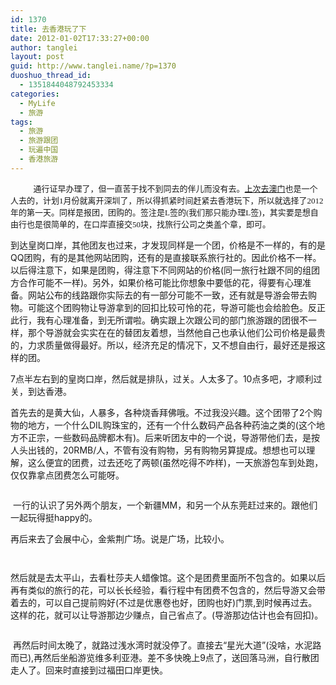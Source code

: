 ```yaml
---
id: 1370
title: 去香港玩了下
date: 2012-01-02T17:33:27+00:00
author: tanglei
layout: post
guid: http://www.tanglei.name/?p=1370
duoshuo_thread_id:
  - 1351844048792453334
categories:
  - MyLife
  - 旅游
tags:
  - 旅游
  - 旅游跟团
  - 玩遍中国
  - 香港旅游
---
```

<span style="font-size: small;">          通行证早办理了，但一直苦于找不到同去的伴儿而没有去。<a href="/blog/my-travel-to-macao.html">上次去澳门</a>也是一个人去的，计划<span style="font-family: Times New Roman;">1</span>月份就离开深圳了，所以得抓紧时间赶紧去香港玩下，所以就选择了<span style="font-family: Times New Roman;">2012</span>年的第一天。同样是报团，团购的。签注是<span style="font-family: Times New Roman;">L</span>签的<span style="font-family: Times New Roman;">(</span>我们那只能办理<span style="font-family: Times New Roman;">L</span>签<span style="font-family: Times New Roman;">)</span>，其实要是想自由行也是很简单的，在口岸直接交<span style="font-family: Times New Roman;">50</span>块，找旅行公司之类盖个章，即可。</span>

到达皇岗口岸，其他团友也过来，才发现同样是一个团，价格是不一样的，有的是QQ团购，有的是其他网站团购，还有的是直接联系旅行社的。因此价格不一样。以后得注意下，如果是团购，得注意下不同网站的价格(同一旅行社跟不同的组团方合作可能不一样)。另外，如果价格可能比你想象中要低的花，得要有心理准备。网站公布的线路跟你实际去的有一部分可能不一致，还有就是导游会带去购物。可能这个团购物让导游拿到的回扣比较可怜的花，导游可能也会给脸色。反正此行，我有心理准备，到无所谓啦。确实跟上次跟公司的部门旅游跟的团很不一样，那个导游就会实实在在的替团友着想，当然他自己也承认他们公司价格是最贵的，力求质量做得最好。所以，经济充足的情况下，又不想自由行，最好还是报这样的团。

7点半左右到的皇岗口岸，然后就是排队，过关。人太多了。10点多吧，才顺利过关，到达香港。

首先去的是黄大仙，人暴多，各种烧香拜佛哦。不过我没兴趣。这个团带了2个购物的地方，一个什么DIL购珠宝的，还有一个什么数码产品各种药油之类的(这个地方不正宗，一些数码品牌都木有)。后来听团友中的一个说，导游带他们去，是按人头出钱的，20RMB/人，不管有没有购物，另有购物另算提成。想想也可以理解，这么便宜的团费，过去还吃了两顿(虽然吃得不咋样)，一天旅游包车到处跑，仅仅靠拿点团费怎么可能呀。

<p style="text-align: center;">
  <img class="aligncenter" src="http://i1123.photobucket.com/albums/l549/tl3shi/tour-in-hk/P1000158.jpg" alt=""  />
</p>

 一行的认识了另外两个朋友，一个新疆MM，和另一个从东莞赶过来的。跟他们一起玩得挺happy的。

再后来去了会展中心，金紫荆广场。说是广场，比较小。

<p style="text-align: center;">
  <img class="aligncenter" src="http://i1123.photobucket.com/albums/l549/tl3shi/tour-in-hk/P1000207.jpg" alt=""  />
</p>

<p style="text-align: center;">
  <img class="aligncenter" src="http://i1123.photobucket.com/albums/l549/tl3shi/tour-in-hk/P1000206.jpg" alt=""  />
</p>

然后就是去太平山，去看杜莎夫人蜡像馆。这个是团费里面所不包含的。如果以后再有类似的旅行的花，可以长长经验，看行程中有团费不包含的，然后导游又会带着去的，可以自己提前购好(不过是优惠卷也好，团购也好)门票,到时候再过去。这样的花，就可以让导游那边少赚点，自己省点了。(导游那边估计也会有回扣)。

<p style="text-align: center;">
  <img class="aligncenter" src="http://i1123.photobucket.com/albums/l549/tl3shi/tour-in-hk/hk.jpg" alt=""  />
</p>

 再然后时间太晚了，就路过浅水湾时就没停了。直接去“星光大道”(没啥，水泥路而已),再然后坐船游览维多利亚港。差不多快晚上9点了，送回落马洲，自行散团走人了。回来时直接到过福田口岸更快。
